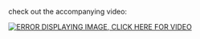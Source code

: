 check out the accompanying video:

[![ERROR DISPLAYING IMAGE, CLICK HERE FOR VIDEO](https://img.youtube.com/vi/wxOUTSwUuCQ/0.jpg)](https://www.youtube.com/watch?v=wxOUTSwUuCQ)
